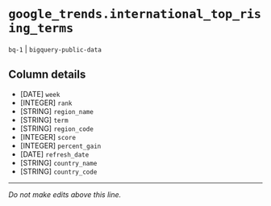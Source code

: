 # `google_trends.international_top_rising_terms`
`bq-1` | `bigquery-public-data`

## Column details
* [DATE]      `week`
* [INTEGER]   `rank`
* [STRING]    `region_name`
* [STRING]    `term`
* [STRING]    `region_code`
* [INTEGER]   `score`
* [INTEGER]   `percent_gain`
* [DATE]      `refresh_date`
* [STRING]    `country_name`
* [STRING]    `country_code`

-------------------------------------------------------------------------------
*Do not make edits above this line.*

